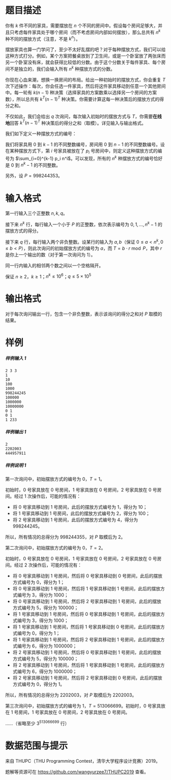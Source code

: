 
# 题目描述

你有 $k$ 件不同的家具，需要摆放在 $n$ 个不同的房间中。假设每个房间足够大，并且只考虑每件家具处于哪个房间（而不考虑房间内部如何摆放），那么总共有 $n^k$ 种不同的摆放方式（注意，不是 $k^n$）。

摆放家具也算一门学问了，至少不太好乱摆的吧？对于每种摆放方式，我们可以给这种方式打分。例如，某个方案把餐桌放到了卫生间，或是一个卧室放了两张床而另一个卧室没有床，就会获得比较低的分数。由于这个分数关于每件家具、每个房间不是独立的，我们会输入所有 $n^k$ 种摆放方式的分数。

你现在心血来潮，想换一换房间的布局。给出一种初始时的摆放方式，你会重复 $T$ 次下述操作：每次，你会任选一件家具，然后将这件家具移动到任意一个其他房间中。每一轮有 $k(n-1)$ 种决策（选择家具的方案数乘以选择另一个房间的方案数），所以总共有 $k^T(n-1)^T$ 种决策。你需要计算这每一种决策后的摆放方式的得分之和。

不仅如此，我们会给出 $q$ 次询问，每次输入初始时的摆放方式与 $T$，你需要**在线地**回答 $k^T(n-1)^T$ 种决策后的得分之和（取模）。详见输入与输出格式。

我们如下定义一种摆放方式的编号：

我们将家具用 0 到 $k-1$ 的不同整数编号，房间用 $0$ 到 $n-1$ 的不同整数编号。设在某种摆放方式下，第 $i$ 号家具被放在了 $p_i$ 号房间中，则定义这种摆放方式的编号为 $\sum_{i=0}^{k-1} p_i n^i$。可以发现，所有的 $n^k$ 种摆放方式的编号恰好是 $0$ 到 $n^k -1$ 的不同整数。

另外，设 $P=998244353$。

# 输入格式

第一行输入三个正整数 $n, k, q$。

接下来 $n^k$ 行，每行输入一个小于 $P$ 的正整数，依次表示编号为 $0, 1, \dots, n^k - 1$ 的摆放方式的得分。

接下来 $q$ 行，每行输入两个非负整数。设某行的输入为 $a, b$（保证 $0 \leq a < n^k, 0 \leq b < P$），则此次询问的初始摆放方式的编号为 $a$，而 $T=b \cdot r \bmod P$，其中 $r$ 是你上一个输出的数（对于第一次询问为 $1$）。

同一行内输入的相邻两个数之间以一个空格隔开。

保证 $n \geq 2$，$k \geq 1$；$n^k \leq 10^6$；$q \leq 5 \times 10^5$

# 输出格式

对于每次询问输出一行，包含一个非负整数，表示该询问的得分之和对 $P$ 取模的结果。

# 样例

##### 样例输入 1

```plain
2 3 3
1
10
100
1000
998244245
100000
1000000
10000000
0 1
0 1
1 233
```

##### 样例输出 1

```plain
2
2202003
444957911
```

##### 样例说明 1

第一次询问中，初始摆放方式的编号为 $0$，$T=1$。

初始时，$0$ 号家具放在 $0$ 号房间，$1$ 号家具放在 $0$ 号房间，$2$ 号家具放在 $0$ 号房间。经过 $1$ 次操作后，可能的情况有：

* 将 $0$ 号家具移动到 $1$ 号房间，此后的摆放方式编号为 $1$，得分为 $10$；
* 将 $1$ 号家具移动到 $1$ 号房间，此后的摆放方式编号为 $2$，得分为 $100$；
* 将 $2$ 号家具移动到 $1$ 号房间，此后的摆放方式编号为 $4$，得分为 $998244245$。

所以，所有情况的总得分为 $998244355$，对 $P$ 取模后为 $2$。

第二次询问中，初始摆放方式的编号为 $0$，$T=2$。

初始时，$0$ 号家具放在 $0$ 号房间，$1$ 号家具放在 $0$ 号房间，$2$ 号家具放在 $0$ 号房间。经过 $2$ 次操作后，可能的情况有：

* 将 $0$ 号家具移动到 $1$ 号房间，然后将 $0$ 号家具移动到 $0$ 号房间，此后的摆放方式编号为 $0$，得分为 $1$；
* 将 $0$ 号家具移动到 $1$ 号房间，然后将 $1$ 号家具移动到 $1$ 号房间，此后的摆放方式编号为 $3$，得分为 $1000$；
* 将 $0$ 号家具移动到 $1$ 号房间，然后将 $2$ 号家具移动到 $1$ 号房间，此后的摆放方式编号为 $5$，得分为 $100000$；
* 将 $1$ 号家具移动到 $1$ 号房间，然后将 $0$ 号家具移动到 $1$ 号房间，此后的摆放方式编号为 $3$，得分为 $1000$；
* 将 $1$ 号家具移动到 $1$ 号房间，然后将 $1$ 号家具移动到 $0$ 号房间，此后的摆放方式编号为 $0$，得分为 $1$；
* 将 $1$ 号家具移动到 $1$ 号房间，然后将 $2$ 号家具移动到 $1$ 号房间，此后的摆放方式编号为 $6$，得分为 $1000000$；
* 将 $2$ 号家具移动到 $1$ 号房间，然后将 $0$ 号家具移动到 $1$ 号房间，此后的摆放方式编号为 $5$，得分为 $100000$；
* 将 $2$ 号家具移动到 $1$ 号房间，然后将 $1$ 号家具移动到 $1$ 号房间，此后的摆放方式编号为 $6$，得分为 $1000000$；
* 将 $2$ 号家具移动到 $1$ 号房间，然后将 $2$ 号家具移动到 $0$ 号房间，此后的摆放方式编号为 $0$，得分为 $1$。

所以，所有情况的总得分为 $2202003$，对 $P$ 取模后为 $2202003$。

第三次询问中，初始摆放方式的编号为 $1$，$T=513066699$。初始时，$0$ 号家具放在 $1$ 号房间，$1$ 号家具放在 $0$ 号房间，$2$ 号家具放在 $0$ 号房间。

……（省略至少 $3^{513066699}$ 行）

# 数据范围与提示

来自 THUPC（THU Programming Contest，清华大学程序设计竞赛）2019。

题解等资源可在 https://github.com/wangyurzee7/THUPC2019 查看。

